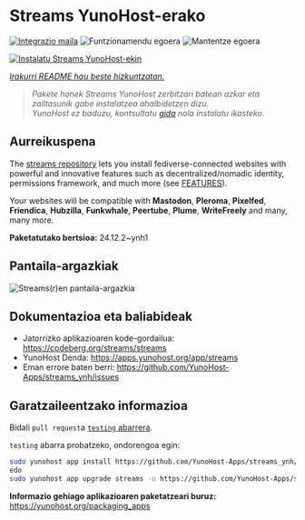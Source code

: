 <!--
Ohart ongi: README hau automatikoki sortu da <https://github.com/YunoHost/apps/tree/master/tools/readme_generator>ri esker
EZ editatu eskuz.
-->

# Streams YunoHost-erako

[![Integrazio maila](https://apps.yunohost.org/badge/integration/streams)](https://ci-apps.yunohost.org/ci/apps/streams/)
![Funtzionamendu egoera](https://apps.yunohost.org/badge/state/streams)
![Mantentze egoera](https://apps.yunohost.org/badge/maintained/streams)

[![Instalatu Streams YunoHost-ekin](https://install-app.yunohost.org/install-with-yunohost.svg)](https://install-app.yunohost.org/?app=streams)

*[Irakurri README hau beste hizkuntzatan.](./ALL_README.md)*

> *Pakete honek Streams YunoHost zerbitzari batean azkar eta zailtasunik gabe instalatzea ahalbidetzen dizu.*  
> *YunoHost ez baduzu, kontsultatu [gida](https://yunohost.org/install) nola instalatu ikasteko.*

## Aurreikuspena

The [streams repository](https://codeberg.org/streams/streams/) lets you install fediverse-connected websites with powerful and innovative features such as decentralized/nomadic identity, permissions framework, and much more (see [FEATURES](doc/FEATURES.md)).

Your websites will be compatible with **Mastodon**, **Pleroma**, **Pixelfed**, **Friendica**, **Hubzilla**, **Funkwhale**, **Peertube**, **Plume**, **WriteFreely** and many, many more.


**Paketatutako bertsioa:** 24.12.2~ynh1

## Pantaila-argazkiak

![Streams(r)en pantaila-argazkia](./doc/screenshots/example.png)

## Dokumentazioa eta baliabideak

- Jatorrizko aplikazioaren kode-gordailua: <https://codeberg.org/streams/streams>
- YunoHost Denda: <https://apps.yunohost.org/app/streams>
- Eman errore baten berri: <https://github.com/YunoHost-Apps/streams_ynh/issues>

## Garatzaileentzako informazioa

Bidali `pull request`a [`testing` abarrera](https://github.com/YunoHost-Apps/streams_ynh/tree/testing).

`testing` abarra probatzeko, ondorengoa egin:

```bash
sudo yunohost app install https://github.com/YunoHost-Apps/streams_ynh/tree/testing --debug
edo
sudo yunohost app upgrade streams -u https://github.com/YunoHost-Apps/streams_ynh/tree/testing --debug
```

**Informazio gehiago aplikazioaren paketatzeari buruz:** <https://yunohost.org/packaging_apps>
